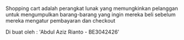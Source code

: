 Shopping cart adalah perangkat lunak yang memungkinkan pelanggan untuk mengumpulkan barang-barang yang ingin mereka beli sebelum mereka mengatur pembayaran dan checkout

Di buat oleh : 
'Abdul Aziz Rianto - BE3042426'